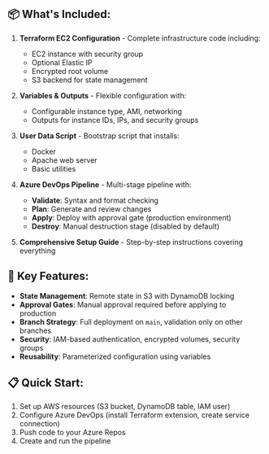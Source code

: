 ## 📦 What's Included:

1. **Terraform EC2 Configuration** - Complete infrastructure code including:
   - EC2 instance with security group
   - Optional Elastic IP
   - Encrypted root volume
   - S3 backend for state management

2. **Variables & Outputs** - Flexible configuration with:
   - Configurable instance type, AMI, networking
   - Outputs for instance IDs, IPs, and security groups

3. **User Data Script** - Bootstrap script that installs:
   - Docker
   - Apache web server
   - Basic utilities

4. **Azure DevOps Pipeline** - Multi-stage pipeline with:
   - **Validate**: Syntax and format checking
   - **Plan**: Generate and review changes
   - **Apply**: Deploy with approval gate (production environment)
   - **Destroy**: Manual destruction stage (disabled by default)

5. **Comprehensive Setup Guide** - Step-by-step instructions covering everything

## 🚀 Key Features:

- **State Management**: Remote state in S3 with DynamoDB locking
- **Approval Gates**: Manual approval required before applying to production
- **Branch Strategy**: Full deployment on `main`, validation only on other branches
- **Security**: IAM-based authentication, encrypted volumes, security groups
- **Reusability**: Parameterized configuration using variables

## 📋 Quick Start:

1. Set up AWS resources (S3 bucket, DynamoDB table, IAM user)
2. Configure Azure DevOps (install Terraform extension, create service connection)
3. Push code to your Azure Repos
4. Create and run the pipeline

